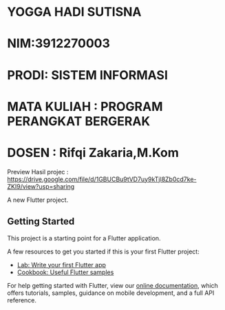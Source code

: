 # YOGGA HADI SUTISNA
# NIM:3912270003
# PRODI: SISTEM INFORMASI
# MATA KULIAH : PROGRAM PERANGKAT BERGERAK
# DOSEN : Rifqi Zakaria,M.Kom

Preview Hasil projec : https://drive.google.com/file/d/1GBUCBu9tVD7uy9kTjl8Zb0cd7ke-ZKI9/view?usp=sharing 




A new Flutter project.

## Getting Started

This project is a starting point for a Flutter application.

A few resources to get you started if this is your first Flutter project:

- [Lab: Write your first Flutter app](https://flutter.dev/docs/get-started/codelab)
- [Cookbook: Useful Flutter samples](https://flutter.dev/docs/cookbook)

For help getting started with Flutter, view our
[online documentation](https://flutter.dev/docs), which offers tutorials,
samples, guidance on mobile development, and a full API reference.
